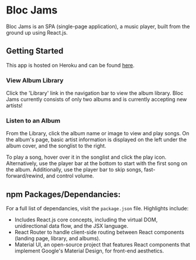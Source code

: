 # Bloc Jams

Bloc Jams is an SPA (single-page application), a music player, built from the ground up using React.js. 

## Getting Started

This app is hosted on Heroku and can be found [here](https://hankwarner-blocjams.herokuapp.com/ "Bloc Jams Homepage").


### View Album Library

Click the 'Library' link in the navigation bar to view the album library. Bloc Jams currently consists of only two albums and is currently accepting new artists!


### Listen to an Album

From the Library, click the album name or image to view and play songs. On the album's page, basic artist information is displayed on the left under the album cover, and the songlist to the right.

To play a song, hover over it in the songlist and click the play icon. Alternatively, use the player bar at the bottom to start with the first song on the album. Additionally, use the player bar to skip songs, fast-forward/rewind, and control volume.


## npm Packages/Dependancies:
For a full list of dependancies, visit the `package.json` file. Highlights include:

* Includes React.js core concepts, including the virtual DOM, unidirectional data flow, and the JSX language.
* React Router to handle client-side routing between React components (landing page, library, and albums). 
* Material UI, an open-source project that features React components that implement Google's Material Design, for front-end aesthetics.

